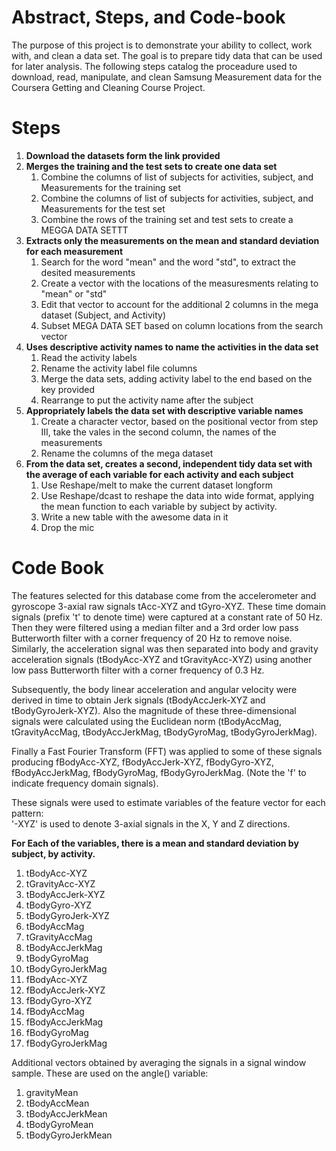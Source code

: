 # Abstract, Steps, and Code-book 

The purpose of this project is to demonstrate your ability to collect, work with, and clean a data set. The goal is to prepare tidy data that can be used for later analysis. The following steps catalog the proceadure used to download, read, manipulate, and clean Samsung Measurement data for the Coursera Getting and Cleaning Course Project.

# Steps

1. **Download the datasets form the link provided**
2. **Merges the training and the test sets to create one data set**
    1. Combine the columns of list of subjects for activities, subject, and Measurements for the training set
    2. Combine the columns of list of subjects for activities, subject, and Measurements for the test set
    3. Combine the rows of the training set and test sets to create a MEGGA DATA SETTT
3. **Extracts only the measurements on the mean and standard deviation for each measurement**
    1. Search for the word "mean" and the word "std", to extract the desited measurements
    2. Create a vector with the locations of the measuresments relating to "mean" or "std"
    3. Edit that vector to account for the additional 2 columns in the mega dataset (Subject, and Activity)
    4. Subset MEGA DATA SET based on column locations from the search vector
4. **Uses descriptive activity names to name the activities in the data set**
    1. Read the activity labels 
    2. Rename the activity label file columns
    3. Merge the data sets, adding activity label to the end based on the key provided
    4. Rearrange to put the activity name after the subject
5. **Appropriately labels the data set with descriptive variable names**
    1. Create a character vector, based on the positional vector from step III, take the vales in the second column, the names of the measurements
    2. Rename the columns of the mega dataset 
6. **From the data set, creates a second, independent tidy data set with the average of each variable for each activity and each subject** 
    1. Use Reshape/melt to make the current dataset longform
    2. Use Reshape/dcast to reshape the data into wide format, applying the mean function to each variable by subject by activity.
    3. Write a new table with the awesome data in it
    4. Drop the mic

# Code Book
The features selected for this database come from the accelerometer and gyroscope 3-axial raw signals tAcc-XYZ and tGyro-XYZ. These time domain signals (prefix 't' to denote time) were captured at a constant rate of 50 Hz. Then they were filtered using a median filter and a 3rd order low pass Butterworth filter with a corner frequency of 20 Hz to remove noise. Similarly, the acceleration signal was then separated into body and gravity acceleration signals (tBodyAcc-XYZ and tGravityAcc-XYZ) using another low pass Butterworth filter with a corner frequency of 0.3 Hz. 

Subsequently, the body linear acceleration and angular velocity were derived in time to obtain Jerk signals (tBodyAccJerk-XYZ and tBodyGyroJerk-XYZ). Also the magnitude of these three-dimensional signals were calculated using the Euclidean norm (tBodyAccMag, tGravityAccMag, tBodyAccJerkMag, tBodyGyroMag, tBodyGyroJerkMag). 

Finally a Fast Fourier Transform (FFT) was applied to some of these signals producing fBodyAcc-XYZ, fBodyAccJerk-XYZ, fBodyGyro-XYZ, fBodyAccJerkMag, fBodyGyroMag, fBodyGyroJerkMag. (Note the 'f' to indicate frequency domain signals). 

These signals were used to estimate variables of the feature vector for each pattern:  
'-XYZ' is used to denote 3-axial signals in the X, Y and Z directions.

**For Each of the variables, there is a mean and standard deviation by subject, by activity.**

1. tBodyAcc-XYZ
2. tGravityAcc-XYZ
3. tBodyAccJerk-XYZ
4. tBodyGyro-XYZ
5. tBodyGyroJerk-XYZ
6. tBodyAccMag
7. tGravityAccMag
8. tBodyAccJerkMag
9. tBodyGyroMag
10. tBodyGyroJerkMag
11. fBodyAcc-XYZ
12. fBodyAccJerk-XYZ
13. fBodyGyro-XYZ
14. fBodyAccMag
15. fBodyAccJerkMag
16. fBodyGyroMag
17. fBodyGyroJerkMag

Additional vectors obtained by averaging the signals in a signal window sample. These are used on the angle() variable:

1. gravityMean
2. tBodyAccMean
3. tBodyAccJerkMean
4. tBodyGyroMean
5. tBodyGyroJerkMean
